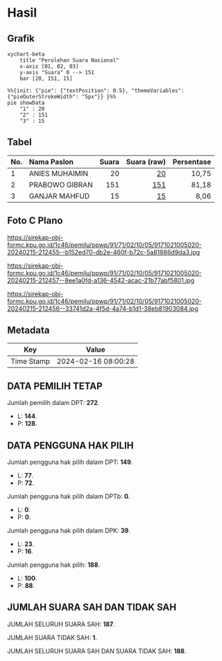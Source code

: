 # Hasil

## Grafik

```mermaid
xychart-beta
    title "Perolehan Suara Nasional"
    x-axis [01, 02, 03]
    y-axis "Suara" 0 --> 151
    bar [20, 151, 15]
```

```mermaid
%%{init: {"pie": {"textPosition": 0.5}, "themeVariables": {"pieOuterStrokeWidth": "5px"}} }%%
pie showData
    "1" : 20
    "2" : 151
    "3" : 15
```

## Tabel

| No. | Nama Paslon    | Suara | Suara (raw) | Persentase |
|:--- |:-------------- | -----:| -----------:| ----------:|
| 1   | ANIES MUHAIMIN | 20    | [20][p-1]   | 10,75      |
| 2   | PRABOWO GIBRAN | 151   | [151][p-2]  | 81,18      |
| 3   | GANJAR MAHFUD  | 15    | [15][p-3]   | 8,06       |


[p-1]: https://github.com/gigit-pemilu/pemilu-2024/blob/main/pilpres/hitung-suara/sub/91-papua/sub/71-kota-jayapura/sub/02-jayapura-selatan/sub/1005-entrop/sub/020-tps/sub/paslon-1.txt
[p-2]: https://github.com/gigit-pemilu/pemilu-2024/blob/main/pilpres/hitung-suara/sub/91-papua/sub/71-kota-jayapura/sub/02-jayapura-selatan/sub/1005-entrop/sub/020-tps/sub/paslon-2.txt
[p-3]: https://github.com/gigit-pemilu/pemilu-2024/blob/main/pilpres/hitung-suara/sub/91-papua/sub/71-kota-jayapura/sub/02-jayapura-selatan/sub/1005-entrop/sub/020-tps/sub/paslon-3.txt

## Foto C Plano

https://sirekap-obj-formc.kpu.go.id/1c46/pemilu/ppwp/91/71/02/10/05/9171021005020-20240215-212455--b152ed70-db2e-460f-b72c-5a81886d9da3.jpg

https://sirekap-obj-formc.kpu.go.id/1c46/pemilu/ppwp/91/71/02/10/05/9171021005020-20240215-212457--8ee1a0fd-a136-4542-acac-21b77abf5801.jpg

https://sirekap-obj-formc.kpu.go.id/1c46/pemilu/ppwp/91/71/02/10/05/9171021005020-20240215-212456--33741d2a-4f5d-4a74-b1d1-38eb81903084.jpg


## Metadata

| Key        | Value               |
| ---------- | ------------------- |
| Time Stamp | 2024-02-16 08:00:28 |


## DATA PEMILIH TETAP

Jumlah pemilih dalam DPT: **272**.
 * L: **144**.
 * P: **128**.

## DATA PENGGUNA HAK PILIH

Jumlah pengguna hak pilih dalam DPT: **149**.
 * L: **77**.
 * P: **72**.

Jumlah pengguna hak pilih dalam DPTb: **0**.
 * L: **0**.
 * P: **0**.

Jumlah pengguna hak pilih dalam DPK: **39**.
 * L: **23**.
 * P: **16**.

Jumlah pengguna hak pilih: **188**.
 * L: **100**.
 * P: **88**.

## JUMLAH SUARA SAH DAN TIDAK SAH

JUMLAH SELURUH SUARA SAH: **187**.

JUMLAH SUARA TIDAK SAH: **1**.

JUMLAH SELURUH SUARA SAH DAN SUARA TIDAK SAH: **188**.


